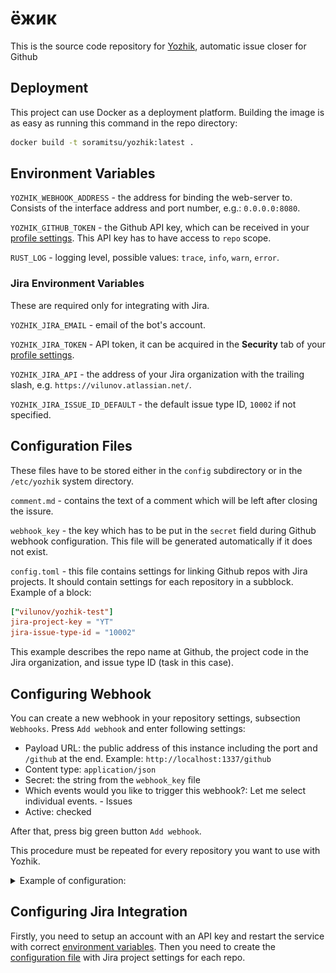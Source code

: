 # ёжик

This is the source code repository for [Yozhik], automatic issue closer for Github

[Yozhik]: https://github.com/soramitsu/yozhik

## Deployment

This project can use Docker as a deployment platform.
Building the image is as easy as running this command in the repo directory:

```sh
docker build -t soramitsu/yozhik:latest .
```
   
## Environment Variables

`YOZHIK_WEBHOOK_ADDRESS` - the address for binding the web-server to.
Consists of the interface address and port number, e.g.: `0.0.0.0:8080`.

`YOZHIK_GITHUB_TOKEN` - the Github API key, which can be received in your [profile settings].
This API key has to have access to `repo` scope.

`RUST_LOG` - logging level, possible values: `trace`, `info`, `warn`, `error`.

### Jira Environment Variables

These are required only for integrating with Jira.

`YOZHIK_JIRA_EMAIL` - email of the bot's account.

`YOZHIK_JIRA_TOKEN` - API token, it can be acquired in the **Security** tab of your 
[profile settings](images/jira-api-token.png).

`YOZHIK_JIRA_API` - the address of your Jira organization with the trailing slash, e.g. `https://vilunov.atlassian.net/`.

`YOZHIK_JIRA_ISSUE_ID_DEFAULT` - the default issue type ID, `10002` if not specified.

[Profile settings]: https://github.com/settings/tokens

## Configuration Files

These files have to be stored either in the `config` subdirectory or in the `/etc/yozhik` system directory.

`comment.md` - contains the text of a comment which will be left after closing the issure.

`webhook_key` - the key which has to be put in the `secret` field during Github webhook configuration.
This file will be generated automatically if it does not exist.

`config.toml` - this file contains settings for linking Github repos with Jira projects. It should contain settings
for each repository in a subblock. Example of a block:
```toml
["vilunov/yozhik-test"]
jira-project-key = "YT"
jira-issue-type-id = "10002"
```
This example describes the repo name at Github, the project code in the Jira organization,
and issue type ID (task in this case).


## Configuring Webhook

You can create a new webhook in your repository settings, subsection `Webhooks`. Press `Add webhook` and enter following settings:
- Payload URL: the public address of this instance including the port and `/github` at the end. Example: `http://localhost:1337/github`
- Content type: `application/json`
- Secret: the string from the `webhook_key` file
- Which events would you like to trigger this webhook?: Let me select individual events. - Issues
- Active: checked

After that, press big green button `Add webhook`.

This procedure must be repeated for every repository you want to use with Yozhik.

<details>
<summary>Example of configuration:</summary>
<p>

![Webhook Page Screenshot](images/github-webhook.png)

</p>
</details>

## Configuring Jira Integration

Firstly, you need to setup an account with an API key and restart the service with correct 
[environment variables](#jira-environment-variables). Then you need to create the 
[configuration file](#configuration-files) with Jira project settings for each repo.
